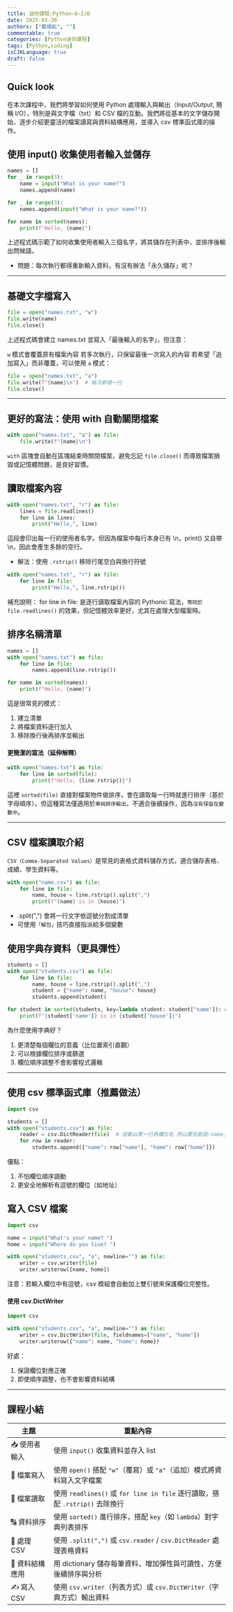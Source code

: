 ```yaml
---
title: 迷你課程:Python-6~I/O
date: 2025-03-30
authors: ["戴揚紘", ""]
commentable: true
categories: [Python迷你課程]
tags: [Python,coding]
isCJKLanguage: true
draft: false
---
```

<!--more-->
## Quick look
在本次課程中，我們將學習如何使用 Python 處理輸入與輸出（Input/Output, 簡稱 I/O），特別是與文字檔（txt）和 CSV 檔的互動。我們將從基本的文字儲存開始，逐步介紹更靈活的檔案讀寫與資料結構應用，並導入 csv 標準函式庫的操作。

## 使用 input() 收集使用者輸入並儲存
```python
names = []
for _ in range(3):
    name = input("What is your name?")
    names.append(name)

for _ in range(3):
    names.append(input("What is your name?"))

for name in sorted(names):
    print(f"Hello, {name}")
```
上述程式碼示範了如何收集使用者輸入三個名字，將其儲存在列表中，並排序後輸出問候語。
- 問題：每次執行都得重新輸入資料，有沒有辦法「永久儲存」呢？

---
## 基礎文字檔寫入
```python
file = open("names.txt", "w")
file.write(name)
file.close()
```
上述程式碼會建立 names.txt 並寫入「最後輸入的名字」，但注意：

`w` 模式會覆蓋原有檔案內容
若多次執行，只保留最後一次寫入的內容
若希望「追加寫入」而非覆蓋，可以使用 `a` 模式：
```python
file = open("names.txt", "a")
file.write(f"{name}\n")  # 每次新增一行
file.close()
```
---
## 更好的寫法：使用 with 自動關閉檔案
```python
with open("names.txt", "a") as file:
    file.write(f"{name}\n")
```
`with` 區塊會自動在區塊結束時關閉檔案，避免忘記 `file.close()` 而導致檔案損毀或記憶體問題，是良好習慣。

## 讀取檔案內容
```python
with open("names.txt", "r") as file:
    lines = file.readlines()
    for line in lines:
        print("Hello,", line)
```
這段會印出每一行的使用者名字。但因為檔案中每行本身已有 \n，print() 又自帶 \n，因此會產生多餘的空行。
- 解法：使用 `.rstrip()` 移除行尾空白與換行符號
```python
with open("names.txt", "r") as file:
    for line in file:
        print("Hello,", line.rstrip())
```
補充說明：
for line in file: 是逐行讀取檔案內容的 Pythonic 寫法，`等同於 file.readlines()` 的效果，但記憶體效率更好，尤其在處理大型檔案時。

## 排序名稱清單
```python
names = []
with open("names.txt") as file:
    for line in file:
        names.append(line.rstrip())

for name in sorted(names):
    print(f"Hello, {name}")
```
這是很常見的模式：

1. 建立清單
2. 將檔案資料逐行加入
3. 移除換行後再排序並輸出

#### 更簡潔的寫法（延伸解釋）
```python
with open("names.txt") as file:
    for line in sorted(file):
        print(f"Hello, {line.rstrip()}")
```
這裡 `sorted(file)` 直接對檔案物件做排序，會在讀取每一行時就進行排序（基於字母順序）。但這種寫法僅適用於`單純排序輸出`，不適合後續操作，因為`沒有保留在變數中`。

---
## CSV 檔案讀取介紹
`CSV（Comma-Separated Values）`是常見的表格式資料儲存方式，適合儲存表格、成績、學生資料等。
```python
with open("name.csv") as file:
    for line in file:
        name, house = line.rstrip().split(",")
        print(f"{name} is in {house}")
```
- .split(",") 會將一行文字依逗號分割成清單
- 可使用`「解包」`技巧直接指派給多個變數

## 使用字典存資料（更具彈性）
```python
students = []
with open("students.csv") as file:
    for line in file:
        name, house = line.rstrip().split(",")
        student = {"name": name, "house": house}
        students.append(student)

for student in sorted(students, key=lambda student: student["name"]): #匿名函式更為簡潔，同時告訴sorted()要以哪個參數當作排序標準。
    print(f"{student['name']} is in {student['house']}")
```
為什麼使用字典好？

1. 更清楚每個欄位的意義（比位置索引直觀）
2. 可以根據欄位排序或篩選
3. 欄位順序調整不會影響程式邏輯

---
## 使用 csv 標準函式庫（推薦做法）
```python
import csv

students = []
with open("students.csv") as file:
    reader = csv.DictReader(file)  # 自動以第一行為欄位名 所以要先創造:name,home
    for row in reader:
        students.append({"name": row["name"], "home": row["home"]})
```
優點：

1. 不怕欄位順序調動
2. 更安全地解析有逗號的欄位（如地址）

## 寫入 CSV 檔案
```python
import csv

name = input("What's your name? ")
home = input("Where do you live? ")

with open("students.csv", "a", newline="") as file:
    writer = csv.writer(file)
    writer.writerow([name, home])
```
注意：若輸入欄位中有逗號，csv 模組會自動加上雙引號來保護欄位完整性。
#### 使用 csv.DictWriter
```python
import csv

with open("students.csv", "a", newline="") as file:
    writer = csv.DictWriter(file, fieldnames=["name", "home"])
    writer.writerow({"name": name, "home": home})
```
好處：

1. 保證欄位對應正確
2. 即使順序調整，也不會影響資料結構

---
## 課程小結
| 主題           | 重點內容                                                                 |
|----------------|--------------------------------------------------------------------------|
| 📥 使用者輸入   | 使用 `input()` 收集資料並存入 list                                       |
| 📁 檔案寫入     | 使用 `open()` 搭配 `"w"`（覆寫）或 `"a"`（追加）模式將資料寫入文字檔案      |
| 📖 檔案讀取     | 使用 `readlines()` 或 `for line in file` 逐行讀取，搭配 `.rstrip()` 去除換行 |
| 🔠 資料排序     | 使用 `sorted()` 進行排序，搭配 `key`（如 `lambda`）對字典列表排序           |
| 📑 處理 CSV     | 使用 `.split(",")` 或 `csv.reader` / `csv.DictReader` 處理表格資料         |
| 🧱 資料結構應用 | 用 dictionary 儲存每筆資料，增加彈性與可讀性，方便後續排序與分析           |
| ✍️ 寫入 CSV     | 使用 `csv.writer`（列表方式）或 `csv.DictWriter`（字典方式）輸出資料        |
